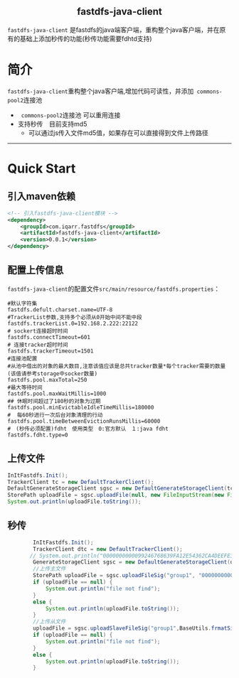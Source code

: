 ## <center>fastdfs-java-client
`fastdfs-java-client` 是fastdfs的java端客户端，重构整个java客户端，并在原有的基础上添加秒传的功能(秒传功能需要fdhtd支持)

# 简介

`fastdfs-java-client`重构整个java客户端,增加代码可读性，并添加` commons-pool2`连接池

* ` commons-pool2`连接池 可以重用连接
* 支持秒传　目前支持md5
	* 可以通过js传入文件md5值，如果存在可以直接得到文件上传路径


*** 

# Quick Start

## 引入maven依赖

```xml
<!-- 引入fastdfs-java-client模块 -->
<dependency>
    <groupId>com.iqarr.fastdfs</groupId>
	<artifactId>fastdfs-java-client</artifactId>
	<version>0.0.1</version>
</dependency>
```
## 配置上传信息
`fastdfs-java-client`的配置文件`src/main/resource/fastdfs.properties`：
```properties
#默认字符集
fastdfs.defult.charset.name=UTF-8
#TrackerList参数,支持多个必须从0开始中间不能中段
fastdfs.trackerList.0=192.168.2.222:22122
# sockert连接超时时间
fastdfs.connectTimeout=601
# 连接tracker超时时间
fastdfs.trackerTimeout=1501
#连接池配置
#从池中借出的对象的最大数目,注意该值应该是总共tracker数量*每个tracker需要的数量(该值请参考storage中socker数量)
fastdfs.pool.maxTotal=250
#最大等待时间
fastdfs.pool.maxWaitMillis=1000
## 休眠时间超过了180秒的对象为过期
fastdfs.pool.minEvictableIdleTimeMillis=180000
#  每60秒进行一次后台对象清理的行动
fastdfs.pool.timeBetweenEvictionRunsMillis=60000
#　(秒传必须配置)fdht　使用类型　0:官方默认　１:java fdht
fastdfs.fdht.type=0
```

## 上传文件
```java
InItFastdfs.Init();
TrackerClient tc = new DefaultTrackerClient();
DefaultGenerateStorageClient sgsc = new DefaultGenerateStorageClient(tc);
StorePath uploadFile = sgsc.uploadFile(null, new FileInputStream(new File("/home/user/image.png")), file.length(), "png");
System.out.println(uploadFile.toString());
```

## 秒传
```java
		InItFastdfs.Init();
        TrackerClient dtc = new DefaultTrackerClient();
       // System.out.println("0000000000099246768639FA12E54362CA4DEEFE3AB5AEB8".length());
        GenerateStorageClient sgsc = new DefaultGenerateStorageClient(dtc);
        //上传主文件
        StorePath uploadFile = sgsc.uploadFileSig("group1", "0000000000099246768639FA12E54362CA4DEEFE3AB5AEB8", 200, "_AAAA",".png");
        if (uploadFile == null) {
            System.out.println("file not find");
        }
        else {
            System.out.println(uploadFile.toString());
        }
        //上传从文件
        uploadFile = sgsc.uploadSlaveFileSig("group1",BaseUtils.frmatSignature( "0000000000099246768639FA12E54362CA4DEEFE3AB5AEB8"),uploadFile.getPath(), 200, "_AAA11A",".png");
        if (uploadFile == null) {
            System.out.println("file not find");
        }
        else {
            System.out.println(uploadFile.toString());
        }
```
